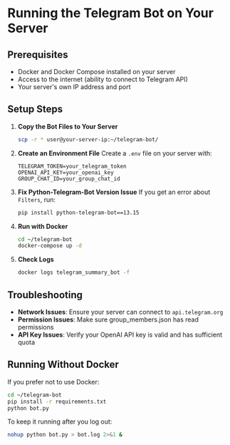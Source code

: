 # Running the Telegram Bot on Your Server

## Prerequisites
- Docker and Docker Compose installed on your server
- Access to the internet (ability to connect to Telegram API)
- Your server's own IP address and port

## Setup Steps

1. **Copy the Bot Files to Your Server**
   ```bash
   scp -r * user@your-server-ip:~/telegram-bot/
   ```

2. **Create an Environment File**
   Create a `.env` file on your server with:
   ```
   TELEGRAM_TOKEN=your_telegram_token
   OPENAI_API_KEY=your_openai_key
   GROUP_CHAT_ID=your_group_chat_id
   ```

3. **Fix Python-Telegram-Bot Version Issue**
   If you get an error about `Filters`, run:
   ```bash
   pip install python-telegram-bot==13.15
   ```

4. **Run with Docker**
   ```bash
   cd ~/telegram-bot
   docker-compose up -d
   ```

5. **Check Logs**
   ```bash
   docker logs telegram_summary_bot -f
   ```

## Troubleshooting

- **Network Issues**: Ensure your server can connect to `api.telegram.org`
- **Permission Issues**: Make sure group_members.json has read permissions
- **API Key Issues**: Verify your OpenAI API key is valid and has sufficient quota

## Running Without Docker
If you prefer not to use Docker:

```bash
cd ~/telegram-bot
pip install -r requirements.txt
python bot.py
```

To keep it running after you log out:
```bash
nohup python bot.py > bot.log 2>&1 &
``` 